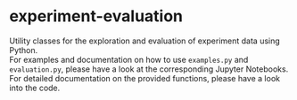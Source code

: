 # experiment-evaluation
Utility classes for the exploration and evaluation of experiment data using Python.\
For examples and documentation on how to use `examples.py` and `evaluation.py`, please have a look at the corresponding Jupyter Notebooks.\
For detailed documentation on the provided functions, please have a look into the code.
